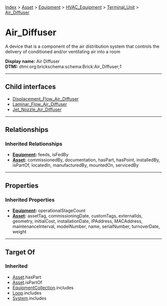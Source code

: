 [Index](../../../../../index.md) > [Asset](../../../../Asset.md) > [Equipment](../../../Equipment.md) > [HVAC_Equipment](../../HVAC_Equipment.md) > [Terminal_Unit](../Terminal_Unit.md) > [Air_Diffuser](#)
# Air_Diffuser

A device that is a component of the air distribution system that controls the delivery of conditioned and/or ventilating air into a room


**Display name:** Air Diffuser<br />
**DTMI:** dtmi:org:brickschema:schema:Brick:Air_Diffuser;1

---

## Child interfaces
* [Displacement_Flow_Air_Diffuser](Displacement_Flow_Air_Diffuser.md)
* [Laminar_Flow_Air_Diffuser](Laminar_Flow_Air_Diffuser.md)
* [Jet_Nozzle_Air_Diffuser](Jet_Nozzle_Air_Diffuser.md)

---

## Relationships

### Inherited Relationships
* **[Equipment](../../../Equipment.md):** feeds, isFedBy
* **[Asset](../../../../Asset.md):** commissionedBy, documentation, hasPart, hasPoint, installedBy, isPartOf, locatedIn, manufacturedBy, mountedOn, servicedBy

---

## Properties

### Inherited Properties
* **[Equipment](../../../Equipment.md):** operationalStageCount
* **[Asset](../../../../Asset.md):** assetTag, commissioningDate, customTags, externalIds, geometry, initialCost, installationDate, IPAddress, MACAddress, maintenanceInterval, modelNumber, name, serialNumber, turnoverDate, weight

---

## Target Of
### Inherited
* [Asset](../../../../Asset.md).hasPart
* [Asset](../../../../Asset.md).isPartOf
* [EquipmentCollection](../../../../../Collection/EquipmentCollection.md).includes
* [Loop](../../../../../Collection/Loop/Loop.md).includes
* [System](../../../../../Collection/System/System.md).includes
